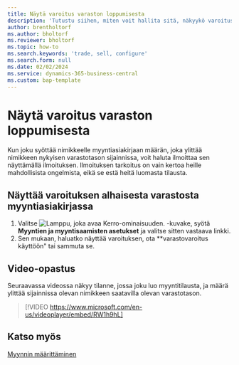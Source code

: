 ```yaml
---
title: Näytä varoitus varaston loppumisesta
description: 'Tutustu siihen, miten voit hallita sitä, näkyykö varoitus, kun tilausmäärä ylittää nimikkeen varastotasot.'
author: brentholtorf
ms.author: bholtorf
ms.reviewer: bholtorf
ms.topic: how-to
ms.search.keywords: 'trade, sell, configure'
ms.search.form: null
ms.date: 02/02/2024
ms.service: dynamics-365-business-central
ms.custom: bap-template
---
```


# Näytä varoitus varaston loppumisesta

Kun joku syöttää nimikkeelle myyntiasiakirjaan määrän, joka ylittää nimikkeen nykyisen varastotason sijainnissa, voit haluta ilmoittaa sen näyttämällä ilmoituksen. Ilmoituksen tarkoitus on vain kertoa heille mahdollisista ongelmista, eikä se estä heitä luomasta tilausta.

## Näyttää varoituksen alhaisesta varastosta myyntiasiakirjassa

1. Valitse ![Lamppu, joka avaa Kerro-ominaisuuden.](media/ui-search/search_small.png "Kerro, mitä haluat tehdä") -kuvake, syötä **Myyntien ja myyntisaamisten asetukset** ja valitse sitten vastaava linkki.
1. Sen mukaan, haluatko näyttää varoituksen, ota **varastovaroitus käyttöön" tai sammuta se.

## Video-opastus

Seuraavassa videossa näkyy tilanne, jossa joku luo myyntitilausta, ja määrä ylittää sijainnissa olevan nimikkeen saatavilla olevan varastotason.

> [!VIDEO https://www.microsoft.com/en-us/videoplayer/embed/RW1h9hL]

## Katso myös

[Myynnin määrittäminen](sales-setup-sales.md)
